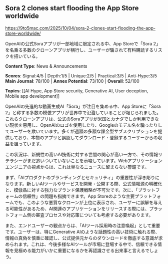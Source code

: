 ## Sora 2 clones start flooding the App Store worldwide

https://9to5mac.com/2025/10/04/sora-2-clones-start-flooding-the-app-store-worldwide/

OpenAIの公式Soraアプリが一部地域に限定される中、App Storeで「Sora 2」を名乗る多数のクローンアプリが横行し、ユーザーが騙されて有料購読するリスクを招いている。

**Content Type**: News & Announcements

**Scores**: Signal:4/5 | Depth:1/5 | Unique:2/5 | Practical:3/5 | Anti-Hype:3/5
**Main Journal**: 78/100 | **Annex Potential**: 73/100 | **Overall**: 52/100

**Topics**: [[AI Hype, App Store security, Generative AI, User deception, Mobile app development]]

OpenAIの先進的な動画生成AI「Sora」が注目を集める中、App Storeに「Sora 2」と称する多数の模倣アプリが世界中で氾濫していることが報じられました。これらクローンアプリは、公式のSoraアプリが米国とカナダでしか利用できない現状を悪用し、OpenAIのロゴを使用したり、Googleのモデル名を騙ったりしてユーザーを欺いています。多くが週額の多額な課金型サブスクリプションを提供しており、本物のアプリと誤認してダウンロード・登録するユーザーからの収益を狙っています。

この状況は、新規性の高いAI技術に対する世間の関心が高い一方で、その情報リテラシーがまだ追いついていないことを示唆しています。Webアプリケーションエンジニアの視点からは、これは単なるニュースに留まらない警鐘です。

まず、「AIプロダクトのブランディングとセキュリティ」の重要性が浮き彫りになります。新しいAIツールやサービスを開発・公開する際、公式情報源の明確化と、模倣品に対する強力なブランド保護戦略が不可欠です。次に、「プラットフォームの信頼性」の問題も指摘できます。App Storeのような主要プラットフォームでも、このような悪質なクローンが上位に表示され、ユーザーに誤解を与える可能性があるため、AI関連のアプリケーションをリリースする際には、プラットフォーム側の審査プロセスや対応策についても考慮する必要があります。

また、エンドユーザーの観点からは、「AIツール採用時の注意喚起」として重要です。ユーザーは、特にGenerative AIのような話題性の高い技術に触れる際、情報の真偽を慎重に確認し、公式提供元からのダウンロードを徹底する意識が求められます。これは、今後多様なAIツールが市場に登場する中で、信頼できる情報を見極める能力がいかに重要になるかを再認識させる出来事と言えるでしょう。